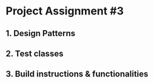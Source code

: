 # Project Assignment #3

## 1. Design Patterns

## 2. Test classes

## 3. Build instructions & functionalities
